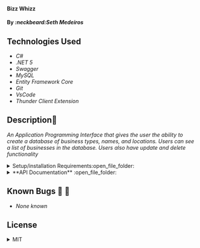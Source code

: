 #### Bizz Whizz

#### By _**:neckbeard:Seth Medeiros**_

## Technologies Used

- _C#_
- _.NET 5_
- _Swagger_
- _MySQL_
- _Entity Framework Core_
- _Git_
- _VsCode_
- _Thunder Client Extension_

## Description:memo:

_An Application Programming Interface that gives the user the ability to create a database of business types, names, and locations. Users can see a list of businesses in the database. Users also have update and delete functionality_

<details>
  <summary>Setup/installation Requirements:open_file_folder:</summary>
  
## Setup and Use

### Prerequisites

- [.NET 5 SDK](https://dotnet.microsoft.com/download/dotnet/5.0)
- A text editor like [VS Code](https://code.visualstudio.com/)
- A command line interface like Terminal or GitBash to run and interact with the console app.
- [Download and install MySQL Workbench](https://dev.mysql.com/downloads/workbench/)

### Installation

1. Clone the repository: `$ git clone https://github.com/Medeirosseth/BizzwhizzApi.Solution`
2. Navigate to the `BizzwhizzApi.Solution/` directory on your computer
3. Open with your preferred text editor to view the code base
4. To run the app:
   - Navigate to `MyProject.Solution/MyProject` in your command line
   - Run the command `dotnet restore` to restore the dependencies that are listed in the .csproj
   - Run the commmand `dotnet build` to build the project and its dependencies into a set of binaries
   - Finally, run the command `dotnet watch run` to run the project!
   - Note: `dotnet watch run` also restores and builds the project, so you can use this single command to start the server
5. **Appsettings:**
   - create a new file in the https://github.com/Medeirosseth/BizzwhizzApi.Solution directory named appsettings.json
   - add the following code to appsettings.json file:
     {
     "Logging": {
     "LogLevel": {
     "Default": "Warning"
     }
     },
     "AllowedHosts": "\*",
     "ConnectionStrings": {
     "DefaultConnection": "Server=localhost;Port=3306;database=NAMEOFDATABASEHERE;uid=root;pwd=PASSWORDHERE;"
     }
     }
   - Change NAMEOFDATABASEHERE to your desired name of database. Replace PASSWORDHERE with relevent MySQL password (set at installation of MySQL)
6. **Database**

   - Navigate to `https://github.com/Medeirosseth/BizzwhizzApi.Solution`
     using the MacOS Terminal or Windows Powershell (e.g. cd Dhttps://github.com/Medeirosseth/BizzwhizzApi.Solution)
   - Run the Command `dotnet ef database add migrations Initial` followed by `dotnet database update` to genereate the database through Entity FrameWork Core

7. **Launching the API**
_ Navigate to `https://github.com/Medeirosseth/BizzwhizzApi.Solution`
using the MacOS Terminal or Windows Powershell (e.g. cd Dhttps://github.com/Medeirosseth/BizzwhizzApi.Solution)
_ Run the command `dotnet watch run` to ch access in browser, thunder client, or postman
</details>
<details>
  <summary>**API Documentation** :open_file_folder:</summary>

Explore BizzWhizz API endpoints in Vscodes extension Thunder Client or browser.

## Using Swagger Documentation

to explore the BizzWhizz API with NSwag, launch the project using `dotnet watch run` with Terminal or PowerShell. The first page to appear will be: http://localhost:5000/swagger

**Endpoints**
`GET - /api​/Businesses POST - ​/api​/Businesses GET - ​/api​/Businesses​/{id} DELETE - /api​/Businesses​/{id} PUT - /api​/Businesses​/id`

**Sample JSON Response**
`{ "businessId": 0, "businessType": "string", "businessName": "string", "businessLocation": "string", "rating": 0 }`

</details>

## Known Bugs :no_entry_sign: :bug:

- _None known_

## License

<details>
  <summary>MIT</summary>
Copyright <2021> <Seth Medeiros>

Permission is hereby granted, free of charge, to any person obtaining a copy of this software and associated documentation files (the "Software"), to deal in the Software without restriction, including without limitation the rights to use, copy, modify, merge, publish, distribute, sublicense, and/or sell copies of the Software, and to permit persons to whom the Software is furnished to do so, subject to the following conditions:

The above copyright notice and this permission notice shall be included in all copies or substantial portions of the Software.

THE SOFTWARE IS PROVIDED "AS IS", WITHOUT WARRANTY OF ANY KIND, EXPRESS OR IMPLIED, INCLUDING BUT NOT LIMITED TO THE WARRANTIES OF MERCHANTABILITY, FITNESS FOR A PARTICULAR PURPOSE AND NONINFRINGEMENT. IN NO EVENT SHALL THE AUTHORS OR COPYRIGHT HOLDERS BE LIABLE FOR ANY CLAIM, DAMAGES OR OTHER LIABILITY, WHETHER IN AN ACTION OF CONTRACT, TORT OR OTHERWISE, ARISING FROM, OUT OF OR IN CONNECTION WITH THE SOFTWARE OR THE USE OR OTHER DEALINGS IN THE SOFTWARE.

</details>
